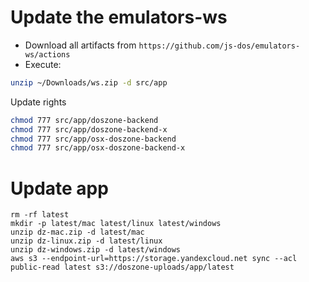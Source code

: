 # Update the emulators-ws

* Download all artifacts from `https://github.com/js-dos/emulators-ws/actions`
* Execute:

```sh
unzip ~/Downloads/ws.zip -d src/app
```

Update rights
```sh
chmod 777 src/app/doszone-backend
chmod 777 src/app/doszone-backend-x
chmod 777 src/app/osx-doszone-backend
chmod 777 src/app/osx-doszone-backend-x
```

# Update app

```
rm -rf latest
mkdir -p latest/mac latest/linux latest/windows
unzip dz-mac.zip -d latest/mac
unzip dz-linux.zip -d latest/linux
unzip dz-windows.zip -d latest/windows
aws s3 --endpoint-url=https://storage.yandexcloud.net sync --acl public-read latest s3://doszone-uploads/app/latest
```